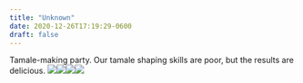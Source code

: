 ```yaml
---
title: "Unknown"
date: 2020-12-26T17:19:29-0600
draft: false
---
```


Tamale-making party. Our tamale shaping skills are poor, but the results are delicious.
![](/images/2020/d99ace71be.jpg)![](uploads/2020/2dab63bede.jpg)![](uploads/2020/ea08f59922.jpg)![](uploads/2020/0d8168ad51.jpg)
